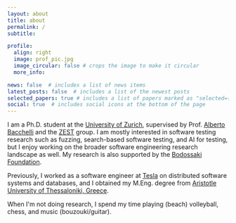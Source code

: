 ```yaml
---
layout: about
title: about
permalink: /
subtitle:

profile:
  align: right
  image: prof_pic.jpg
  image_circular: false # crops the image to make it circular
  more_info:

news: false  # includes a list of news items
latest_posts: false  # includes a list of the newest posts
selected_papers: true # includes a list of papers marked as "selected={true}"
social: true  # includes social icons at the bottom of the page
---
```


I am a Ph.D. student at the [University of Zurich](https://www.uzh.ch/de.html), supervised by Prof. [Alberto Bacchelli](https://sback.it) and the [ZEST](https://www.ifi.uzh.ch/en/zest.html) group. 
I am mostly interested in software testing research such as fuzzing, search-based software testing, and AI for testing, but I enjoy working on the broader software engineering research landscape as well.
My research is also supported by the [Bodossaki Foundation](https://www.bodossaki.gr).

Previously, I worked as a software engineer at [Tesla](https://www.tesla.com) on distributed software systems and databases, and I obtained my M.Eng. degree from [Aristotle University of Thessaloniki, Greece](https://ece.auth.gr/en/home/).

When I'm not doing research, I spend my time playing (beach) volleyball, chess, and music (bouzouki/guitar).
